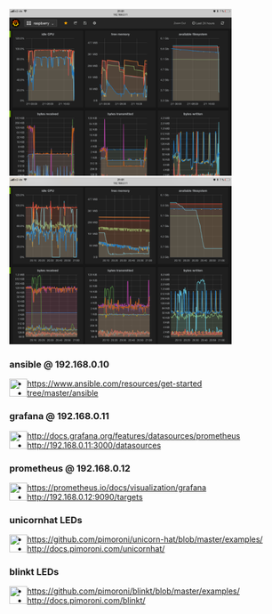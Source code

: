 <img src="img/screenshot-a.png" width="400" height="300" /> <img src="img/screenshot-b.png" width="400" height="300" />


### ansible @ 192.168.0.10

<img src="https://www.ansible.com/hs-fs/hub/file-448313641-png/favicon.png" width="32" height="32" align="left" />

- https://www.ansible.com/resources/get-started
- [tree/master/ansible](ansible)


### grafana @ 192.168.0.11

<img src="https://grafana.com/img/fav32.png" width="32" height="32" align="left" />

- http://docs.grafana.org/features/datasources/prometheus
- http://192.168.0.11:3000/datasources


### prometheus @ 192.168.0.12

<img src="https://prometheus.io/assets/favicons/favicon.ico" width="32" height="32" align="left" />

- https://prometheus.io/docs/visualization/grafana
- http://192.168.0.12:9090/targets


### unicornhat LEDs

<img src="https://avatars.githubusercontent.com/u/1294177" width="32" height="32" align="left" />

- https://github.com/pimoroni/unicorn-hat/blob/master/examples/
- http://docs.pimoroni.com/unicornhat/


### blinkt LEDs

<img src="https://avatars.githubusercontent.com/u/2399917" width="32" height="32" align="left" />

- https://github.com/pimoroni/blinkt/blob/master/examples/
- http://docs.pimoroni.com/blinkt/
